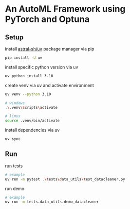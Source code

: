 # An AutoML Framework using PyTorch and Optuna

## Setup

install [astral-sh/uv](https://github.com/astral-sh/uv) package manager via pip

```bash
pip install -U uv
```

install specific python version via uv

```bash
uv python install 3.10
```

create venv via uv and activate environment

```bash
uv venv --python 3.10

# windows
.\.venv\Scripts\activate

# linux
source .venv/bin/activate
```

install dependencies via uv

```bash
uv sync
```

## Run

run tests

```bash
# example
uv run -m pytest .\tests\data_utils\test_datacleaner.py
```

run demo

```bash
# example
uv run -m tests.data_utils.demo_datacleaner
```
